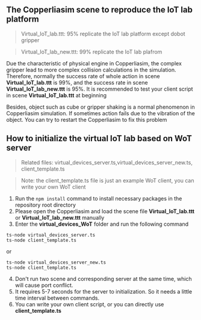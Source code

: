 ## The Copperliasim scene to reproduce the IoT lab platform

>Virtual_IoT_lab.ttt: 95% replicate the IoT lab platform except dobot gripper


>Virtual_IoT_lab_new.ttt: 99% replicate the IoT lab plafrom


Due the characteristic of physical engine in Copperliasim, the complex gripper lead to more complex collision calculations in the simulation. Therefore,  normally the success rate of whole action in scene **Virtual_IoT_lab.ttt** is 99%, and the success rate in scene **Virtual_IoT_lab_new.ttt** is 95%. It is recommended to test your client script in scene  **Virtual_IoT_lab.ttt** at beginning

Besides, object such as cube or gripper shaking is a normal phenomenon in Copperliasim simulation. If sometimes action fails due to the vibration of the object. You can try to restart the Copperliasim to fix this problem

## How to initialize the virtual IoT lab based on WoT server

>Related files: virtual_devices_server.ts,virtual_devices_server_new.ts, client_template.ts

>Note: the client_template.ts file is just an example WoT client, you can write your own WoT client

1. Run the ```npm install``` command to install necessary packages in the repository root directory
2. Please open the Copperliasim and load the scene file **Virtual_IoT_lab.ttt** or **Virtual_IoT_lab_new.ttt** manually
3. Enter the **virtual_devices_WoT** folder and run the following command

```
ts-node virtual_devices_server.ts
ts-node client_template.ts
```

or

```
ts-node virtual_devices_server_new.ts
ts-node client_template.ts
```

4. Don't run two scene and corresponding server at the same time, which will cause port conflict.
5. It requires 5-7 seconds for the server to initialization. So it needs a little time interval between commands.
5. You can write your own client script, or you can directly use **client_template.ts** 
